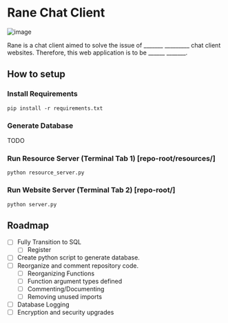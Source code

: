 # Rane Chat Client
![image](https://user-images.githubusercontent.com/36951064/114356224-b4d15100-9bb3-11eb-9dd7-22f5301016a3.png)

Rane is a chat client aimed to solve the issue of _______ _________ chat client websites. Therefore, this web application is to be ______ _______.

## How to setup
### Install Requirements
  `pip install -r requirements.txt`

### Generate Database
TODO

### Run Resource Server (Terminal Tab 1) [repo-root/resources/]
  `python resource_server.py`
  
### Run Website Server (Terminal Tab 2) [repo-root/]
  `python server.py`

## Roadmap
- [ ] Fully Transition to SQL
  - [ ] Register
- [ ] Create python script to generate database.
- [ ] Reorganize and comment repository code.
  - [ ] Reorganizing Functions
  - [ ] Function argument types defined
  - [ ] Commenting/Documenting
  - [ ] Removing unused imports
- [ ] Database Logging
- [ ] Encryption and security upgrades
